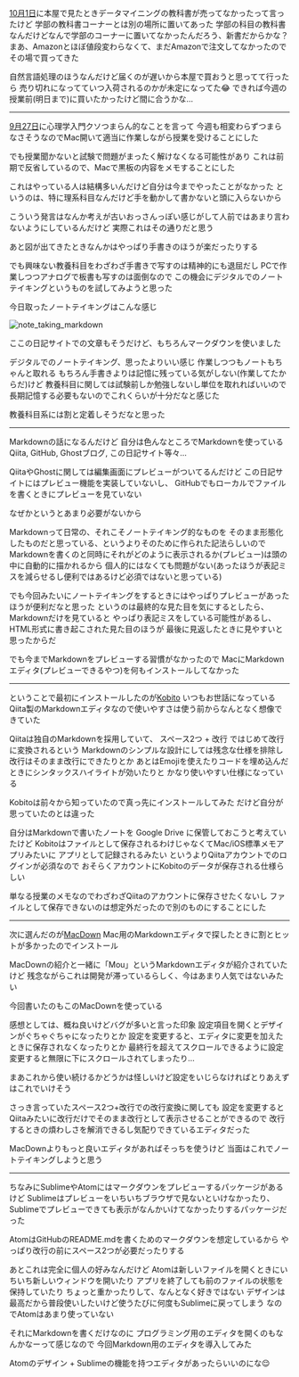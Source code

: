 [10月1日](https://diary.noraworld.jp/2016/10/01)に本屋で見たときデータマイニングの教科書が売ってなかったって言ったけど
学部の教科書コーナーとは別の場所に置いてあった
学部の科目の教科書なんだけどなんで学部のコーナーに置いてなかったんだろう、新書だからかな？
まあ、Amazonとほぼ値段変わらなくて、まだAmazonで注文してなかったのでその場で買ってきた

自然言語処理のほうなんだけど届くのが遅いから本屋で買おうと思ってて行ったら
売り切れになってていつ入荷されるのかが未定になってた:joy:
できれば今週の授業前(明日まで)に買いたかったけど間に合うかな…

***

[9月27日](https://diary.noraworld.jp/2016/09/27)に心理学入門クソつまらん的なことを言って
今週も相変わらずつまらなさそうなのでMac開いて適当に作業しながら授業を受けることにした

でも授業聞かないと試験で問題がまったく解けなくなる可能性があり
これは前期で反省しているので、Macで黒板の内容をメモすることにした

これはやっている人は結構多いんだけど自分は今までやったことがなかった
というのは、特に理系科目なんだけど手を動かして書かないと頭に入らないから

こういう発言はなんか考えが古いおっさんっぽい感じがして人前ではあまり言わないようにしているんだけど
実際これはその通りだと思う

あと図が出てきたときなんかはやっぱり手書きのほうが楽だったりする

でも興味ない教養科目をわざわざ手書きで写すのは精神的にも退屈だし
PCで作業しつつアナログで板書も写すのは面倒なので
この機会にデジタルでのノートテイキングというものを試してみようと思った

今日取ったノートテイキングはこんな感じ

![note_taking_markdown](/images/2016/10/note_taking_markdown.png)

ここの日記サイトでの文章もそうだけど、もちろんマークダウンを使いました

デジタルでのノートテイキング、思ったよりいい感じ
作業しつつもノートもちゃんと取れる
もちろん手書きよりは記憶に残っている気がしない(作業してたからだ)けど
教養科目に関しては試験前しか勉強しないし単位を取れればいいので
長期記憶する必要もないのでこれくらいが十分だなと感じた

教養科目系には割と定着しそうだなと思った

***

Markdownの話になるんだけど
自分は色んなところでMarkdownを使っている
Qiita, GitHub, Ghostブログ, この日記サイト等々…

QiitaやGhostに関しては編集画面にプレビューがついてるんだけど
この日記サイトにはプレビュー機能を実装していないし、
GitHubでもローカルでファイルを書くときにプレビューを見ていない

なぜかというとあまり必要がないから

Markdownって日常の、それこそノートテイキング的なものを
そのまま形態化したものだと思っている、というよりそのために作られた記法らしいので
Markdownを書くのと同時にそれがどのように表示されるか(プレビュー)は頭の中に自動的に描かれるから
個人的にはなくても問題がない(あったほうが表記ミスを減らせるし便利ではあるけど必須ではないと思っている)

でも今回みたいにノートテイキングをするときにはやっぱりプレビューがあったほうが便利だなと思った
というのは最終的な見た目を気にするとしたら、Markdownだけを見ていると
やっぱり表記ミスをしている可能性があるし、HTML形式に書き起こされた見た目のほうが
最後に見返したときに見やすいと思ったからだ

でも今までMarkdownをプレビューする習慣がなかったので
MacにMarkdownエディタ(プレビューできるやつ)を何もインストールしてなかった

***

ということで最初にインストールしたのが[Kobito](http://kobito.qiita.com)
いつもお世話になっているQiita製のMarkdownエディタなので使いやすさは使う前からなんとなく想像できていた

Qiitaは独自のMarkdownを採用していて、
スペース2つ + 改行 ではじめて改行に変換されるという
Markdownのシンプルな設計にしては残念な仕様を排除し
改行はそのまま改行にできたりとか
あとはEmojiを使えたりコードを埋め込んだときにシンタックスハイライトが効いたりと
かなり使いやすい仕様になっている

Kobitoは前々から知っていたので真っ先にインストールしてみた
だけど自分が思っていたのとは違った

自分はMarkdownで書いたノートを Google Drive に保管しておこうと考えていたけど
Kobitoはファイルとして保存されるわけじゃなくてMac/iOS標準メモアプリみたいに
アプリとして記録されるみたい
というよりQiitaアカウントでのログインが必須なので
おそらくアカウントにKobitoのデータが保存される仕様らしい

単なる授業のメモなのでわざわざQiitaのアカウントに保存させたくないし
ファイルとして保存できないのは想定外だったので別のものにすることにした

***

次に選んだのが[MacDown](http://macdown.uranusjr.com)
Mac用のMarkdownエディタで探したときに割とヒットが多かったのでインストール

MacDownの紹介と一緒に「Mou」というMarkdownエディタが紹介されていたけど
残念ながらこれは開発が滞っているらしく、今はあまり人気ではないみたい

今回書いたのもこのMacDownを使っている

感想としては、概ね良いけどバグが多いと言った印象
設定項目を開くとデザインがぐちゃぐちゃになったりとか
設定を変更すると、エディタに変更を加えたときに保存されなくなったりとか
最終行を超えてスクロールできるように設定変更すると無限に下にスクロールされてしまったり…

まあこれから使い続けるかどうかは怪しいけど設定をいじらなければとりあえずはこれでいけそう

さっき言っていたスペース2つ+改行での改行変換に関しても
設定を変更するとQiitaみたいに改行だけでそのまま改行として表示させることができるので
改行するときの煩わしさを解消できるし気配りできているエディタだった

MacDownよりもっと良いエディタがあればそっちを使うけど
当面はこれでノートテイキングしようと思う

***

ちなみにSublimeやAtomにはマークダウンをプレビューするパッケージがあるけど
Sublimeはプレビューをいちいちブラウザで見ないといけなかったり、
Sublimeでプレビューできても表示がなんかいけてなかったりするパッケージだった

AtomはGitHubのREADME.mdを書くためのマークダウンを想定しているから
やっぱり改行の前にスペース2つが必要だったりする

あとこれは完全に個人の好みなんだけど
Atomは新しいファイルを開くときにいちいち新しいウィンドウを開いたり
アプリを終了しても前のファイルの状態を保持していたり
ちょっと重かったりして、なんとなく好きではない
デザインは最高だから普段使いしたいけど使うたびに何度もSublimeに戻ってしまう
なのでAtomはあまり使っていない

それにMarkdownを書くだけなのに
プログラミング用のエディタを開くのもなんかなーって感じなので
今回Markdown用のエディタを導入してみた

Atomのデザイン + Sublimeの機能を持つエディタがあったらいいのにな:relieved:
